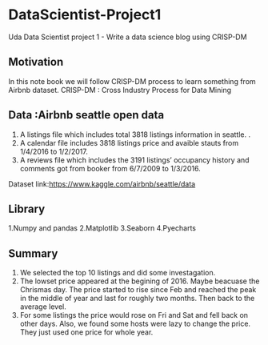 # DataScientist-Project1
Uda Data Scientist project 1 - Write a data science blog using CRISP-DM 

## Motivation
In this note book we will follow CRISP-DM process to learn something from Airbnb dataset.
CRISP-DM : Cross Industry Process for Data Mining

## Data :Airbnb seattle open data

1.	A listings file which includes total 3818 listings information in seattle. .
2.	A calendar file includes 3818 listings price and avaible stauts from 1/4/2016 to 1/2/2017.
3.	A reviews file which includes the 3191 listings’ occupancy history and comments got from booker from 6/7/2009 to 1/3/2016.

Dataset link:https://www.kaggle.com/airbnb/seattle/data

## Library
1.Numpy and pandas
2.Matplotlib
3.Seaborn
4.Pyecharts

## Summary
1. We selected the top 10 listings and did some investagation. 
2. The lowset price appeared at the begining of 2016. Maybe beacuase the Chrismas day. The price started to rise since Feb and reached the peak in the middle of year and last for roughly two months. Then back to the average level.
3. For some listings the price would rose on Fri and Sat and fell back on other days. Also, we found some hosts were lazy to change the price. They just used one price for whole year.



